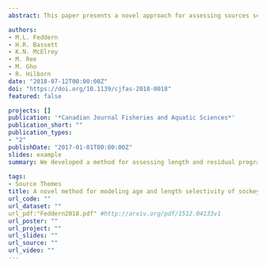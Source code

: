 ```yaml
---
abstract: This paper presents a novel approach for assessing sources selectivity in test fisheries using the Port Moller test fishery (PMTF) as a case study. The PMTF intercepts sockeye salmon (Oncorhynchus nerka) migrating to Bristol Bay, Alaska, to estimate run strength and timing. In 2011, the mesh size of gillnets used in the test fishery was decreased for half of the net panels to generate more accurate run estimates by correcting for greater selectivity of larger 3-ocean fish (fish that have spent 3 years in the ocean) relative to smaller 2-ocean fish (fish that have spent 2 years in the ocean). Here, we quantify two sources of age selectivity in the PMTF program, length selectivity parameterized by mean fish length (which should be corrected by the net mesh change) and length-independent selectivity, which we refer to as residual program selectivity (which would not be impacted by the net mesh change), both before and after the net change. Model parameters of selectivity show strong support length selectivity was eliminated, but residual program selectivity still existed after the reduction in net mesh size. Our results demonstrate the necessity of considering both vulnerability and accessibility to fishing gear when assessing selectivity in test fisheries.

authors:
- M.L. Feddern 
- H.R. Bassett
- K.N. McElroy
- M. Ree
- M. Gho
- R. Hilborn
date: "2018-07-12T00:00:00Z"
doi: "https://doi.org/10.1139/cjfas-2018-0018"
featured: false

projects: []
publication: '*Canadian Journal Fisheries and Aquatic Sciences*'
publication_short: ""
publication_types:
- "2"
publishDate: "2017-01-01T00:00:00Z"
slides: example
summary: We developed a method for assessing length and residual program selectivity for Port Moller test fishery.
 
tags:
- Source Themes
title: A novel method for modeling age and length selectivity of sockeye salmon as applied to the Bristol Bay Port Moller test fishery
url_code: ""
url_dataset: ""
url_pdf:"Feddern2018.pdf" #http://arxiv.org/pdf/1512.04133v1
url_poster: ""
url_project: ""
url_slides: ""
url_source: ""
url_video: ""
---
```

